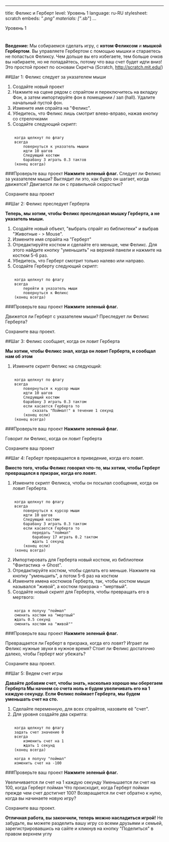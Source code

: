 
---
title: Феликс и Герберт
level: Уровень 1
language: ru-RU
stylesheet: scratch
embeds: "*.png"
materials: ["*.sb"]
...

Уровень 1

#

__Введение:__
Мы собираемся сделать игру, с __котом Феликсом__ и __мышкой Гербертом__. Вы управляете Гербертом с помощью мышки и стараетесь не попасться Феликсу. Чем дольше вы его избегаете, тем больше очков вы набираете, но не попадайтесь, потому что ваш счет будет идти вниз! Это простой проект по основам Скретча (Scratch, http://scratch.mit.edu/)

##Шаг 1: Феликс следует за указателем мыши

1. Создайте новый проект
2. Нажмите на сцене рядом с спрайтом и переключитесь на вкладку Фон, а затем импортируйте фон в помещении / зал (hall). Удалите начальный пустой фон.
3. Измените имя спрайта на "Феликс".
4. Убедитесь, что Феликс лишь смотрит влево-вправо, нажав кнопку со стрелочками
5. Создайте следующий скрипт:

```scratch

	когда щелкнут по флагу
	всегда
		повернуться к указатель мышки
		идти 10 шагов
		Следующий костюм
	    барабану 3 играть 0.3 тактов
	(конец всегда)
```

###Проверьте ваш проект
__Нажмите зеленый флаг.__
Следует ли Феликс за указателем мыши? Выглядит ли это, как будто он шагает, когда движется? Двигается ли он с правильной скоростью?

Сохраните ваш проект

##Шаг 2: Феликс преследует Герберта

__Теперь, мы хотим, чтобы Феликс преследовал мышку Герберта, а не указатель мыши.__

1. Создайте новый объект, "выбрать спрайт из библиотеки" и выбрав "Животные - > Mouse".
2. Измените имя спрайта на "Герберт"
3. Отредактируйте костюм и сделайте его меньше, чем Феликс. Для этого найдите кнопку "уменьшить" на верхней панели и нажмите на костюм 5-6 раз.
4. Убедитесь, что Герберт смотрит только налево или направо.
5. Создайте Герберту следующий скрипт:


```scratch
	
	когда щелкнут по флагу
	всегда
		перейти в указатель мыши
		повернуться к Феликс
	(конец всегда)
```

###Проверьте ваш проект
__Нажмите зеленый флаг.__

Движется ли Герберт с указателем мыши? Преследует ли Феликс Герберта?

Сохраните ваш проект.

##Шаг 3: Феликс сообщает, когда он ловит Герберта

__Мы хотим, чтобы Феликс знал, когда он ловит Герберта, и сообщал нам об этом__


1. Измените скрипт Феликс на следующий:

```scratch
	
	когда щелкнут по флагу
	всегда
		повернуться к курсор мыши
		идти 10 шагов
		Следующий костюм
		барабану 3 играть 0.3 тактом
		если касается Герберта то
			сказать "Поймал!" в течение 1 секунд
		(конец если)
	(конец всегда)
```

###Проверьте ваш проект
__Нажмите зеленый флаг.__

Говорит ли Феликс, когда он ловит Герберта

Сохраните ваш проект

##Шаг 4: Герберт превращается в приведение, когда его ловят.

__Вместо того, чтобы Феликс говорил что-то, мы хотим, чтобы Герберт превращался в призрак, когда его ловят.__

1. Измените скрипт Феликса, чтобы он посылал сообщение, когда он ловит Герберта.

```scratch
	
	когда щелкнут по флагу
	всегда
		повернуться к курсор мыши
		идти 10 шагов
		Следующий костюм
		барабану 3 играть 0.3 тактом
		если касается Герберта то
			передать "поймал"
			барабану 17 играть 0.2 тактом
			ждать 1 секунд
		(конец если)
	(конец всегда)
```
2. Импортировать для Герберта новый костюм, из библиотеки "Фантастика -> Ghost".
3. Отредактируйте костюм, чтобы сделать его меньше. Нажмите на кнопку "уменьшить", а потом 5-6 раз на костюм
4. Измените имена костюмов Герберта, так, чтобы костюм мыши назывался "живой", а костюм призрака - "мертвый".
5. Создайте новый скрипт для Герберта, чтобы превращать его в мертвого:

```scratch
	
	когда я получу "поймал"
	сменить костюм на "мертвый"
	ждать 0.5 секунд
	сменить костюм на "живой""
```
	
###Проверьте ваш проект
__Нажмите зеленый флаг.__

Превращается ли Герберт в призрака, когда его ловят?
Играет ли Феликс нужные звуки в нужное время?
Стоит ли Феликс достаточно далеко, чтобы Герберт мог убежать?

Сохраните ваш проект.

##Шаг 5: Ведем счет игры

__Давайте добавим счет, чтобы знать, насколько хорошо мы оберегаем Герберта
Мы начнем со счета ноль и будем увеличивать его на 1 каждую секунду. Если Феликс поймает Герберта, мы будем уменьшать счет на сто.__

1. Сделайте переменную, для всех спрайтов, назовите её "счет".
2. Для уровня создайте два скрипта:

```scratch
	
	когда щелкнут по флагу
	задать счет значение 0
	всегда
		изменить счет на 1
		ждать 1 секунд
	(конец всегда)
	
	когда я получу "поймал"
	изменить счет на -100
```
	
###Проверьте ваш проект
__Нажмите зеленый флаг.__

Увеличивается ли счет на 1 каждую секунду
Уменьшается ли счет на 100, когда Герберт пойман
Что происходит, когда Герберт пойман прежде чем счет достигнет 100? Возвращается ли счет обратно к нулю, когда вы начинаете новую игру?

Сохраните ваш проект.

__Отличная работа, вы закончили, теперь можно насладиться игрой!__
Не забудьте, вы можете разделить вашу игру со всеми друзьями и семьей, зарегистрировавшись на сайте и кликнув на кнопку "Поделиться" в правом верхнем углу
